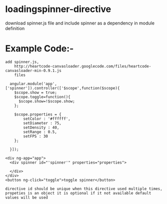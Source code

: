 loadingspinner-directive
========================

download spinner.js file and include spinner as a dependency in module definition

Example Code:-
================================================

    add spinner.js,
        http://heartcode-canvasloader.googlecode.com/files/heartcode-canvasloader-min-0.9.1.js
        files
        
      angular.module('app',['spinner']).controller(['$scope',function($scope){
        $scope.show = true;
        $scope.toggle=function(){
          $scope.show=!$scope.show;
        };
        
        $scope.properties = {
    		setColor : '#ffffff',
    		setDiameter : 75,
    		setDensity : 40,
    		setRange : 0.5,
    		setFPS : 30
    	};
        
      }]);
      
    <div ng-app="app">
      <div spinner id="'spinner'" properties="properties">
      
      </div>
    </div>
    <button ng-click="toggle">toggle spinner</button>
    
    directive id should be unique when this directive used multiple times,
    propeties is an object it is optional if it not available default values will be used 

